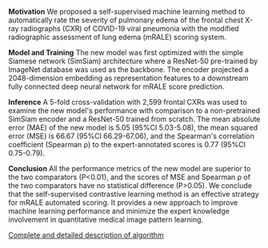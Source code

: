 **Motivation**
We proposed a self-supervised machine learning method to automatically rate the severity of pulmonary edema of the frontal chest X-ray radiographs (CXR) of COVID-19 viral pneumonia with the modified radiographic assessment of lung edema (mRALE) scoring system.

**Model and Training**
The new model was first optimized with the simple Siamese network (SimSiam) architecture where a ResNet-50 pre-trained by ImageNet database was used as the backbone. The encoder projected 
a 2048-dimension embedding as representation features to a downstream fully connected deep neural network for mRALE score prediction.

**Inference**
A 5-fold cross-validation with 2,599 frontal CXRs was used to examine the new model's performance with comparison to a non-pretrained SimSiam encoder and a ResNet-50 trained from scratch. The mean absolute error (MAE) of the new model is 5.05 (95%CI 5.03-5.08), the mean squared error (MSE) is 66.67 (95%CI 66.29-67.06), and the Spearman's correlation coefficient (Spearman ρ) to the expert-annotated scores is 0.77 (95%CI 0.75-0.79).

**Conclusion**
All the performance metrics of the new model are superior to the two comparators (P<0.01), and the scores of MSE and Spearman ρ of the two comparators have no statistical difference (P>0.05). We conclude that the self-supervised contrastive learning method is an effective strategy for mRALE automated scoring. It provides a new approach to improve machine learning performance and minimize the expert knowledge involvement in quantitative medical image pattern learning.

[Complete and detailed description of algorithm](ninth_place_algorithm_description.pdf)